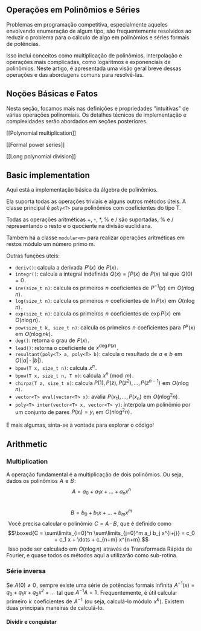 ## Operações em Polinômios e Séries

Problemas em programação competitiva, especialmente aqueles envolvendo enumeração de algum tipo, são frequentemente resolvidos ao reduzir o problema para o cálculo de algo em polinômios e séries formais de potências.

Isso inclui conceitos como multiplicação de polinômios, interpolação e operações mais complicadas, como logaritmos e exponenciais de polinômios. Neste artigo, é apresentada uma visão geral breve dessas operações e das abordagens comuns para resolvê-las.

## Noções Básicas e Fatos

Nesta seção, focamos mais nas definições e propriedades "intuitivas" de várias operações polinomiais. Os detalhes técnicos de implementação e complexidades serão abordados em seções posteriores.

[[Polynomial multiplication]]

[[Formal power series]]

[[Long polynomial division]]

## Basic implementation

Aqui está a implementação básica da álgebra de polinômios.

Ela suporta todas as operações triviais e alguns outros métodos úteis. A classe principal é `poly<T>` para polinômios com coeficientes do tipo T.

Todas as operações aritméticas +, -, *, % e / são suportadas, % e / representando o resto e o quociente na divisão euclidiana.

Também há a classe `modular<m>` para realizar operações aritméticas em restos módulo um número primo m.

Outras funções úteis:

- `deriv()`: calcula a derivada  $P'(x)$  de  $P(x)$ .
- `integr()`: calcula a integral indefinida  $Q(x) = \int P(x)$  de  $P(x)$  tal que  $Q(0)=0$ .
- `inv(size_t n)`: calcula os primeiros  $n$  coeficientes de  $P^{-1}(x)$  em  $O(n \log n)$ .
- `log(size_t n)`: calcula os primeiros  $n$  coeficientes de  $\ln P(x)$  em  $O(n \log n)$ .
- `exp(size_t n)`: calcula os primeiros  $n$  coeficientes de  $\exp P(x)$  em  $O(n \log n)$ .
- `pow(size_t k, size_t n)`: calcula os primeiros  $n$  coeficientes para  $P^{k}(x)$  em  $O(n \log nk)$ .
- `deg()`: retorna o grau de  $P(x)$ .
- `lead()`: retorna o coeficiente de  $x^{\deg P(x)}$ .
- `resultant(poly<T> a, poly<T> b)`: calcula o resultado de  $a$  e  $b$  em  $O(|a| \cdot |b|)$ .
- `bpow(T x, size_t n)`: calcula  $x^n$ .
- `bpow(T x, size_t n, T m)`: calcula  $x^n \pmod{m}$ .
- `chirpz(T z, size_t n)`: calcula $P(1), P(z), P(z^2), \dots, P(z^{n-1})$  em  $O(n \log n)$ .
- `vector<T> eval(vector<T> x)`: avalia  $P(x_1), \dots, P(x_n)$  em  $O(n \log^2 n)$ .
- `poly<T> inter(vector<T> x, vector<T> y)`: interpola um polinômio por um conjunto de pares  $P(x_i) = y_i$  em  $O(n \log^2 n)$ .

E mais algumas, sinta-se à vontade para explorar o código!



## Arithmetic
### Multiplication
A operação fundamental é a multiplicação de dois polinômios. Ou seja, dados os polinômios  $A$  e  $B$ :
 
$$A = a_0 + a_1 x + \dots + a_n x^n$$ 
$$B = b_0 + b_1 x + \dots + b_m x^m$$ 
Você precisa calcular o polinômio  $C = A \cdot B$ , que é definido como
$$\boxed{C = \sum\limits_{i=0}^n \sum\limits_{j=0}^m a_i b_j x^{i+j}} = c_0 + c_1 x + \dots + c_{n+m} x^{n+m}.$$ 
Isso pode ser calculado em  $O(n \log n)$  através da Transformada Rápida de Fourier, e quase todos os métodos aqui a utilizarão como sub-rotina.

### Série inversa
Se  $A(0) \neq 0$ , sempre existe uma série de potências formais infinita  $A^{-1}(x) = q_0+q_1 x + q_2 x^2 + \dots$  tal que  $A^{-1} A = 1$ . Frequentemente, é útil calcular primeiro  $k$  coeficientes de  $A^{-1}$  (ou seja, calculá-lo módulo  $x^k$ ). Existem duas principais maneiras de calculá-lo.

#### Dividir e conquistar

